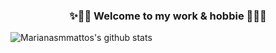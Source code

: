 ### <center> ✨👋🏻 Welcome to my work & hobbie 👋🏻✨ </center>
![Marianasmmattos's github stats](https://github-readme-stats.vercel.app/api?username=marianasmmattos&show_icons=true&theme=radical)
